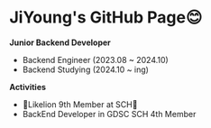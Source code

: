 # JiYoung's GitHub Page😊

**Junior Backend Developer**
- Backend Engineer (2023.08 ~ 2024.10)
- Backend Studying (2024.10 ~ ing)


**Activities**
- 🦁Likelion 9th Member at SCH🦁
- BackEnd Developer in GDSC SCH 4th Member
